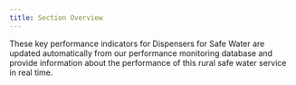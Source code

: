```yaml
---
title: Section Overview
---
```

<!-- *This data is coming straight from the server and was written in markdown.*  
Check the server's `app/content` folder. -->

These key performance indicators for Dispensers for Safe Water are updated automatically from our performance monitoring database and provide information about the performance of this rural safe water service in real time. 